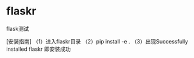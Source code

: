 # flaskr
flask测试

[安装指南]
（1）进入flaskr目录
（2）pip install -e .
（3）出现Successfully installed flaskr 即安装成功


